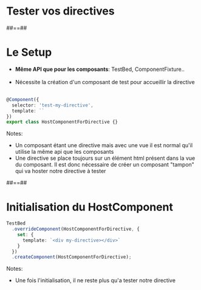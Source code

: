 <!-- .slide: class="transition-bg-sfeir-2" -->
# Tester vos directives

##==##

<!-- .slide: class="with-code inconsolata" -->
# Le Setup

- __Même API que pour les composants__: TestBed, ComponentFixture..<br><br>
- Nécessite la création d'un composant de test pour accueillir la directive<br><br>

```typescript
@Component({
  selector: 'test-my-directive',
  template: ``
})
export class HostComponentForDirective {}
```
<!-- .element: class="big-code" -->
Notes:
- Un composant étant une directive mais avec une vue il est normal qu'il utilise la même api que les composants
- Une directive se place toujours sur un élément html présent dans la vue du composant. Il est donc nécessaire de créer un composant "tampon" qui va hoster notre directive à tester

##==##

<!-- .slide: class="with-code inconsolata" -->
# Initialisation du HostComponent

```typescript
TestBed
  .overrideComponent(HostComponentForDirective, {
    set: {
      template: `<div my-directive></div>`
    }
  })
  .createComponent(HostComponentForDirective);
```
<!-- .element: class="big-code" -->
Notes:
- Une fois l'initialisation, il ne reste plus qu'a tester notre directive
